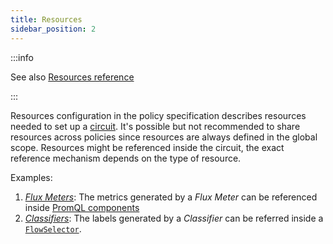 ```yaml
---
title: Resources
sidebar_position: 2
---
```


:::info

See also [Resources reference](/reference/policies/spec.md#resources)

:::

Resources configuration in the policy specification describes resources needed
to set up a [circuit][circuit]. It's possible but not recommended to share
resources across policies since resources are always defined in the global
scope. Resources might be referenced inside the circuit, the exact reference
mechanism depends on the type of resource.

Examples:

1. [_Flux Meters_][flux-meter]: The metrics generated by a _Flux Meter_ can be
   referenced inside [PromQL components][promql-reference]
2. [_Classifiers_][classifier]: The labels generated by a _Classifier_ can be
   referred inside a [`FlowSelector`][selector-reference].

[circuit]: circuit.md
[flux-meter]: /concepts/flow-control/resources/flux-meter.md
[classifier]: /concepts/flow-control/resources/classifier.md
[promql-reference]: /reference/policies/spec.md#prom-q-l
[selector-reference]: /reference/policies/spec.md#flow-selectors
